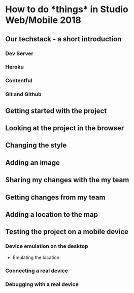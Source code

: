 
# How to do \*things\* in Studio Web/Mobile 2018
## Our techstack - a short introduction

### Dev Server
### Heroku
### Contentful
### Git and Github

## Getting started with the project

## Looking at the project in the browser

## Changing the style

## Adding an image

## Sharing my changes with the my team

## Getting changes from my team

## Adding a location to the map

## Testing the project on a mobile device
### Device emulation on the desktop
* Emulating the location
### Connecting a real device
### Debugging with a real device



